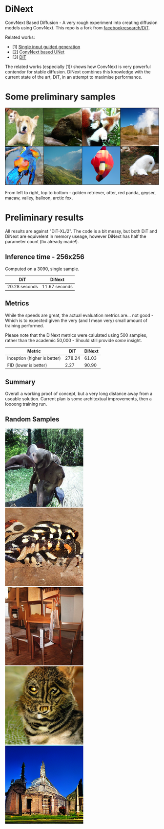 # DiNext
ConvNext Based Diffusion - A very rough experiment into creating diffusion models using ConvNext. This repo is a fork from [facebookresearch/DiT](https://github.com/facebookresearch/DiT).

Related works:
- [1] [Single input guided generation](https://proceedings.mlr.press/v202/nikankin23a/nikankin23a.pdf)
- [2] [ConvNext based UNet](https://medium.com/@mickael.boillaud/denoising-diffusion-model-from-scratch-using-pytorch-658805d293b4)
- [3] [DiT](https://arxiv.org/pdf/2212.09748)

The related works (especially [1]) shows how ConvNext is very powerful contendor for stable diffusion. DiNext combines this knowledge with the current state of the art, DiT, in an attempt to maximise performance. 

# Some preliminary samples
![8 samples of generated images](sample.png)

From left to right, top to bottom - golden retriever, otter, red panda, geyser, macaw, valley, balloon, arctic fox.

# Preliminary results

All results are against "DiT-XL/2". The code is a bit messy, but both DiT and DiNext are equivelent in memory useage, however DiNext has half the parameter count (fix already made!).

## Inference time - 256x256

Computed on a 3090, single sample.

| DiT    | DiNext |
| -------- | ------- |
| 20.28 seconds | 11.67 seconds |

## Metrics

While the speeds are great, the actual evaluation metrics are... not good - Which is to expected given the very (and I mean very) small amount of training performed.

Please note that the DiNext metrics were calulated using 500 samples, rather than the academic 50,000 - Should still provide *some* insight.

| Metric | DiT    | DiNext |
| -------- | -------- | ------- |
| Inception (higher is better) | 278.24 | 61.03 |
| FID (lower is better) | 2.27 | 90.90 |


## Summary
Overall a working proof of concept, but a very long distance away from a useable solution. Current plan is some architextual improvements, then a loooong training run.

## Random Samples
![sample 1](samples/000217.png)
![sample 2](samples/000228.png)
![sample 3](samples/000411.png)
![sample 4](samples/000427.png)
![sample 5](samples/000452.png)


